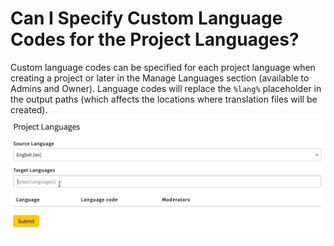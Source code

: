 # Can I Specify Custom Language Codes for the Project Languages?

Custom language codes can be specified for each project language when creating a project or later in the Manage Languages section (available to Admins and Owner). Language codes will replace the `%lang%` placeholder in the output paths (which affects the locations where translation files will be created).
![Project Paths](/assets/img/project_paths/project_paths.gif)
